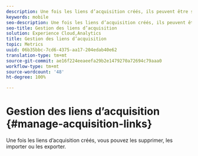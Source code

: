 ```yaml
---
description: Une fois les liens d’acquisition créés, ils peuvent être supprimés, importés ou exportés.
keywords: mobile
seo-description: Une fois les liens d’acquisition créés, ils peuvent être supprimés, importés ou exportés.
seo-title: Gestion des liens d’acquisition
solution: Experience Cloud,Analytics
title: Gestion des liens d’acquisition
topic: Metrics
uuid: 06b35bbc-7cd6-4375-aa17-204edab40e62
translation-type: tm+mt
source-git-commit: ae16f224eeaeefa29b2e1479270a72694c79aaa0
workflow-type: tm+mt
source-wordcount: '48'
ht-degree: 100%

---
```



# Gestion des liens d’acquisition {#manage-acquisition-links}

Une fois les liens d’acquisition créés, vous pouvez les supprimer, les importer ou les exporter.